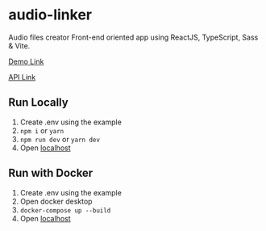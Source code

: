 # audio-linker
 Audio files creator Front-end oriented app using ReactJS, TypeScript, Sass & Vite.

[Demo Link](https://audio-linker.netlify.app/)

[API Link](https://rapidapi.com/ytjar/api/youtube-mp36)

## Run Locally
1. Create .env using the example
2. `npm i` or `yarn`
3. `npm run dev` or `yarn dev`
4. Open [localhost](http://localhost:5173)

## Run with Docker
1. Create .env using the example
2. Open docker desktop
3. `docker-compose up --build`
4. Open [localhost](http://localhost:3000)